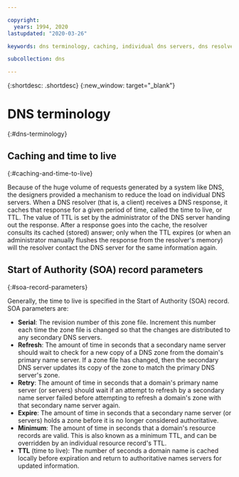 ```yaml
---

copyright:
  years: 1994, 2020
lastupdated: "2020-03-26"

keywords: dns terminology, caching, individual dns servers, dns resolver

subcollection: dns

---
```



{:shortdesc: .shortdesc}
{:new_window: target="_blank"}

# DNS terminology
{:#dns-terminology}

## Caching and time to live
{:#caching-and-time-to-live}

Because of the huge volume of requests generated by a system like DNS, the designers provided a mechanism to reduce the load on individual DNS servers. When a DNS resolver (that is, a client) receives a DNS response, it caches that response for a given period of time, called the time to live, or TTL. The value of TTL is set by the administrator of the DNS server handing out the response. After a response goes into the cache, the resolver consults its cached (stored) answer; only when the TTL expires (or when an administrator manually flushes the response from the resolver's memory) will the resolver contact the DNS server for the same information again.

## Start of Authority (SOA) record parameters
{:#soa-record-parameters}

Generally, the time to live is specified in the Start of Authority (SOA) record. SOA parameters are:

* **Serial**: The revision number of this zone file. Increment this number each time the zone file is changed so that the changes are distributed to any secondary DNS servers.
* **Refresh**: The amount of time in seconds that a secondary name server should wait to check for a new copy of a DNS zone from the domain's primary name server. If a zone file has changed, then the secondary DNS server updates its copy of the zone to match the primary DNS server's zone.
* **Retry**: The amount of time in seconds that a domain's primary name server (or servers) should wait if an attempt to refresh by a secondary name server failed before attempting to refresh a domain's zone with that secondary name server again.
* **Expire**: The amount of time in seconds that a secondary name server (or servers) holds a zone before it is no longer considered authoritative.
* **Minimum**: The amount of time in seconds that a domain's resource records are valid. This is also known as a minimum TTL, and can be overridden by an individual resource record's TTL.
* **TTL** (time to live): The number of seconds a domain name is cached locally before expiration and return to authoritative names servers for updated information.
